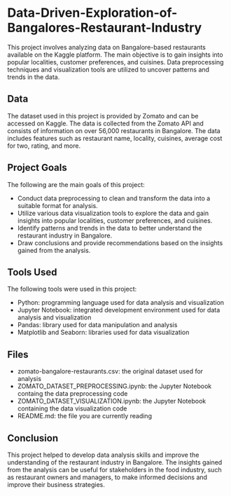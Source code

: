# Data-Driven-Exploration-of-Bangalores-Restaurant-Industry
This project involves analyzing data on Bangalore-based restaurants available on the Kaggle platform. The main objective is to gain insights into popular localities, customer preferences, and cuisines. Data preprocessing techniques and visualization tools are utilized to uncover patterns and trends in the data.

## Data
The dataset used in this project is provided by Zomato and can be accessed on Kaggle. The data is collected from the Zomato API and consists of information on over 56,000 restaurants in Bangalore. The data includes features such as restaurant name, locality, cuisines, average cost for two, rating, and more.

## Project Goals
The following are the main goals of this project:
* Conduct data preprocessing to clean and transform the data into a suitable format for analysis.
* Utilize various data visualization tools to explore the data and gain insights into popular localities, customer preferences, and cuisines.
* Identify patterns and trends in the data to better understand the restaurant industry in Bangalore.
* Draw conclusions and provide recommendations based on the insights gained from the analysis.

## Tools Used
The following tools were used in this project:
* Python: programming language used for data analysis and visualization
* Jupyter Notebook: integrated development environment used for data analysis and visualization
* Pandas: library used for data manipulation and analysis
* Matplotlib and Seaborn: libraries used for data visualization

## Files
* zomato-bangalore-restaurants.csv: the original dataset used for analysis
* ZOMATO_DATASET_PREPROCESSING.ipynb: the Jupyter Notebook containg the data preprocessing code
* ZOMATO_DATASET_VISUALIZATION.ipynb: the Jupyter Notebook containing the data visualization code
* README.md: the file you are currently reading

## Conclusion
This project helped to develop data analysis skills and improve the understanding of the restaurant industry in Bangalore. The insights gained from the analysis can be useful for stakeholders in the food industry, such as restaurant owners and managers, to make informed decisions and improve their business strategies.
